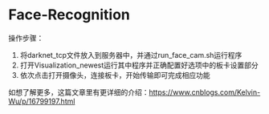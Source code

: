 # Face-Recognition

操作步骤：

1. 将darknet_tcp文件放入到服务器中，并通过run_face_cam.sh运行程序
2. 打开Visualization_newest运行其中程序并正确配置好选项中的板卡设置部分
3. 依次点击打开摄像头，连接板卡，开始传输即可完成相应功能

如想了解更多，这篇文章里有更详细的介绍：https://www.cnblogs.com/Kelvin-Wu/p/16799197.html
